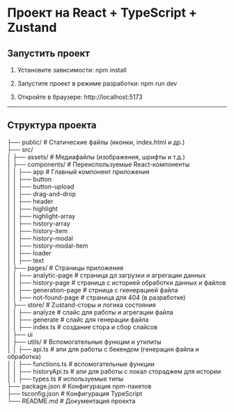 # Проект на React + TypeScript + Zustand

## Запустить проект

1. Установите зависимости:
   npm install

2. Запустите проект в режиме разработки:
   npm run dev

3. Откройте в браузере:
   http://localhost:5173

---

## Структура проекта

├── public/ # Статические файлы (иконки, index.html и др.)<br />
├── src/<br />
│ ├── assets/ # Медиафайлы (изображения, шрифты и т.д.)<br />
│ ├── components/ # Переиспользуемые React-компоненты<br />
│ │ ├── app # Главный компонент приложения<br />
│ │ ├── button<br />
│ │ ├── button-upload<br />
│ │ ├── drag-and-drop<br />
│ │ ├── header<br />
│ │ ├── highlight<br />
│ │ ├── highlight-array<br />
│ │ ├── history-array<br />
│ │ ├── history-item<br />
│ │ ├── history-modal<br />
│ │ ├── history-modal-item<br />
│ │ ├── loader<br />
│ │ ├── text<br />
│ ├── pages/ # Страницы приложения<br />
│ │ ├── analytic-page # страница дл загрузки и агрегации данных<br />
│ │ ├── history-page # страница с историей обработки данных и файлов<br />
│ │ ├── generation-page # стрница с гкенерацией файла<br />
│ │ ├── not-found-page # страница для 404 (в разработке)<br />
│ ├── store/ # Zustand-сторы и логика состояния<br />
│ │ ├── analyze # слайс для работы и агрегации файла<br />
│ │ ├── generate # слайс для генерации файла<br />
│ │ ├── index.ts # создание стора и сбор слайсов<br />
│ ├── ui<br />
│ ├── utils/ # Вспомогательные функции и утилиты<br />
│ │ ├── api.ts # апи для работы с бекендом (генерация файла и обработка)<br />
│ │ ├── functions.ts # вспомогательные функции<br />
│ │ ├── historyApi.ts # апи для работы с локал стораджем для истории<br />
│ │ ├── types.ts # используемые типы<br />
├── package.json # Конфигурация npm-пакетов<br />
├── tsconfig.json # Конфигурация TypeScript<br />
└── README.md # Документация проекта<br />
